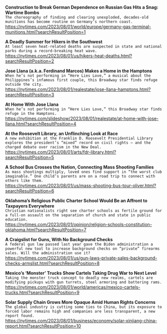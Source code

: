 **Construction to Break German Dependence on Russian Gas Hits a Snag: Wartime Bombs**\
`The choreography of finding and clearing unexploded, decades-old munitions has become routine on Germany’s northern coast.`\
https://nytimes.com/2023/08/01/world/europe/germany-gas-terminal-munitions.html?searchResultPosition=1

**A Deadly Summer for Hikers in the Southwest**\
`At least seven heat-related deaths are suspected in state and national parks during a record-breaking heat wave.`\
https://nytimes.com/2023/08/01/us/hikers-heat-deaths.html?searchResultPosition=2

**Jose Llana (a.k.a. Ferdinand Marcos) Makes a Home in the Hamptons**\
`When he’s not performing in “Here Lies Love,” a musical about the Philippines’s infamous first couple, this Broadway star finds refuge outside the city.`\
https://nytimes.com/2023/08/01/realestate/jose-llana-hamptons.html?searchResultPosition=3

**At Home With Jose Llana**\
`When he’s not performing in “Here Lies Love,” this Broadway star finds refuge in the Hamptons.`\
https://nytimes.com/slideshow/2023/08/01/realestate/at-home-with-jose-llana.html?searchResultPosition=4

**At the Roosevelt Library, an Unflinching Look at Race**\
`A new exhibition at the Franklin D. Roosevelt Presidential Library explores the president’s “mixed” record on civil rights — and the charged debate over racism in the New Deal.`\
https://nytimes.com/2023/08/01/arts/fdr-library.html?searchResultPosition=5

**A School Bus Crosses the Nation, Connecting Mass Shooting Families**\
`As mass shootings multiply, loved ones find support in “the worst club imaginable.” One child’s parents are on a road trip to connect with others like them.`\
https://nytimes.com/2023/08/01/us/mass-shooting-bus-tour-oliver.html?searchResultPosition=6

**Oklahoma’s Religious Public Charter School Would Be an Affront to Taxpayers Everywhere**\
`Christian nationalists right see charter schools as fertile ground for a full-on assault on the separation of church and state in public education.`\
https://nytimes.com/2023/08/01/opinion/religion-schools-constitution-oklahoma.html?searchResultPosition=7

**A Craigslist for Guns, With No Background Checks**\
`A federal gun law passed last year gave the Biden administration a powerful new tool to increase background checks on “private” firearms sales. Will the administration use it?`\
https://nytimes.com/2023/08/01/us/gun-laws-private-sales-background-checks-armslist.html?searchResultPosition=8

**Mexico’s ‘Monster’ Trucks Show Cartels Taking Drug War to Next Level**\
`Taking the monster truck concept to deadly new realms, cartels are modifying pickups with gun turrets, steel armoring and battering rams.`\
https://nytimes.com/2023/08/01/world/americas/mexico-cartels-trucks.html?searchResultPosition=9

**Solar Supply Chain Grows More Opaque Amid Human Rights Concerns**\
`The global industry is cutting some ties to China, but its exposure to forced labor remains high and companies are less transparent, a new report found.`\
https://nytimes.com/2023/08/01/business/economy/solar-xinjiang-china-report.html?searchResultPosition=10

